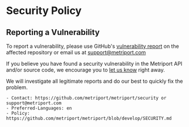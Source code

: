 # Security Policy

## Reporting a Vulnerability

To report a vulnerability, please use GitHub's [vulnerability report](https://github.com/metriport/metriport/security) on the affected
repository or email us at support@metriport.com

If you believe you have found a security vulnerability in the Metriport API and/or source code, we encourage you to
[let us know](https://github.com/metriport/metriport/security) right away.

We will investigate all legitimate reports and do our best to quickly fix the problem.

```
- Contact: https://github.com/metriport/metriport/security or support@metriport.com
- Preferred-Languages: en
- Policy: https://github.com/metriport/metriport/blob/develop/SECURITY.md
```
